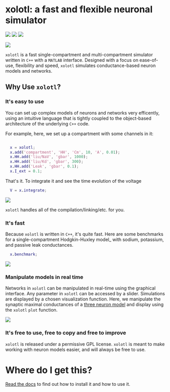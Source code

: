 # xolotl: a fast and flexible neuronal simulator
![](https://img.shields.io/badge/macOS_10.12.6-9/9-brightgreen.svg) 
![](https://readthedocs.org/projects/sphinx-rtd-theme/badge/?version=latest)
![](https://img.shields.io/github/last-commit/sg-s/xolotl.svg)

![](https://user-images.githubusercontent.com/6005346/41205222-30b6f3d4-6cbd-11e8-983b-9125585d629a.png)

`xolotl` is a fast single-compartment and multi-compartment simulator written in `C++` with a `MATLAB` interface. Designed with a focus on ease-of-use, flexibility and speed, `xolotl` simulates conductance-based neuron models and networks.

## Why Use `xolotl`?


### It's easy to use

You can set up complex models of neurons and networks very efficently, using an intuitive language that is tightly coupled to the object-based architecture of the underlying `C++` code.

For example, here, we set up a compartment with some channels in it: 

```matlab

  x = xolotl;
  x.add('compartment', 'HH', 'Cm', 10, 'A', 0.01);
  x.HH.add('liu/NaV', 'gbar', 1000);
  x.HH.add('liu/Kd', 'gbar', 300);
  x.HH.add('Leak', 'gbar', 0.1);
  x.I_ext = 0.1;

```

That's it. To integrate it and see the time evolution of the voltage

```matlab
  V = x.integrate;
```

![](https://user-images.githubusercontent.com/30243182/42067394-0801376e-7b14-11e8-8eb3-b20b64ffaf9f.png)

``xolotl`` handles all of the compilation/linking/etc. for you.

### It's fast


Because ``xolotl`` is written in ``C++``, it's quite fast. Here are some benchmarks for a single-compartment Hodgkin-Huxley model_ with sodium, potassium, and passive leak conductances.

```matlab
  x.benchmark;
```

![](https://user-images.githubusercontent.com/30243182/42105769-9c1c407a-7b9f-11e8-86fb-8fc56eac9ff6.png)

### Manipulate models in real time


Networks in ``xolotl`` can be manipulated in real-time using the graphical interface. Any parameter in ``xolotl`` can be accessed by a slider. Simulations are displayed by a chosen visualization function. Here, we manipulate the synaptic maximal conductances of a [three neuron model](https://www.ncbi.nlm.nih.gov/pubmed/15558066) and display using the ``xolotl`` ``plot`` function.


![](https://user-images.githubusercontent.com/6005346/30785272-aef9fb44-a132-11e7-84a6-25fd8e58470a.gif)


### It's free to use, free to copy and free to improve 

`xolotl` is released under a permissive GPL license. `xolotl` is meant to make working with neuron models easier, and will always be free to use. 


# Where do I get this?

[Read the docs](https://xolotl.readthedocs.io/en/latest/) to find out how to install it and how to use it. 
